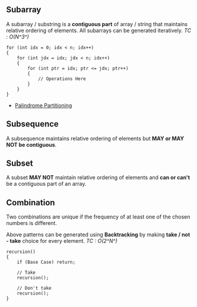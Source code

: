## Subarray
A subarray / substring is a **contiguous part** of array / string that maintains relative ordering of elements. All subarrays can be generated iteratively.
 *TC : O(N^3^)*
```
for (int idx = 0; idx < n; idx++)
{
	for (int jdx = idx; jdx < n; idx++)
	{
		for (int ptr = idx; ptr <= jdx; ptr++)
		{
			// Operations Here
		}
	}
}
```

- [Palindrome Partitioning](https://leetcode.com/problems/palindrome-partitioning/submissions/1170563466/)

## Subsequence
A subsequence maintains relative ordering of elements but **MAY or MAY NOT be contiguous**.

## Subset
A subset **MAY NOT** maintain relative ordering of elements and **can or can't** be a contiguous part of an array.

## Combination
Two combinations are unique if the frequency of at least one of the chosen numbers is different.

Above patterns can be generated using **Backtracking** by making **take / not - take** choice for every element.
*TC : O(2^N^)*

```
recursion()
{
	if (Base Case) return;
	
	// Take
	recursion();
	
	// Don't take
	recursion();
}
```
